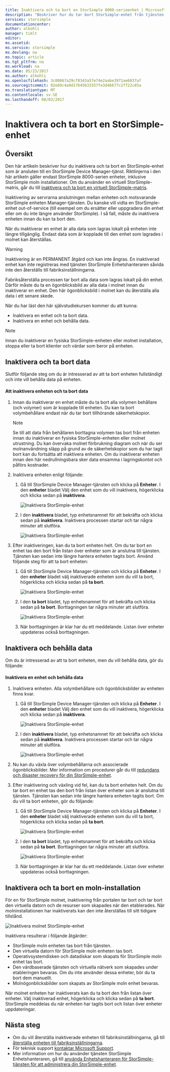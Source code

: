 ```yaml
---
title: Inaktivera och ta bort en StorSimple 8000-serieenhet | Microsoft Docs
description: "Beskriver hur du tar bort StorSimple-enhet från tjänsten genom att först inaktivera det och sedan ta bort den."
services: storsimple
documentationcenter: 
author: alkohli
manager: timlt
editor: 
ms.assetid: 
ms.service: storsimple
ms.devlang: na
ms.topic: article
ms.tgt_pltfrm: na
ms.workload: na
ms.date: 05/23/2017
ms.author: alkohli
ms.openlocfilehash: 3c00867a29cf8343a57e74e2aabe3971ae6837af
ms.sourcegitcommit: 02e69c4a9d17645633357fe3d46677c2ff22c85a
ms.translationtype: MT
ms.contentlocale: sv-SE
ms.lasthandoff: 08/03/2017
---
```

# <a name="deactivate-and-delete-a-storsimple-device"></a>Inaktivera och ta bort en StorSimple-enhet

## <a name="overview"></a>Översikt

Den här artikeln beskriver hur du inaktivera och ta bort en StorSimple-enhet som är ansluten till en StorSimple Device Manager-tjänst. Riktlinjerna i den här artikeln gäller endast StorSimple 8000-serien enheter, inklusive StorSimple moln installationer. Om du använder en virtuell StorSimple-matris, går du till [inaktivera och ta bort en virtuell StorSimple-matris](storsimple-virtual-array-deactivate-and-delete-device.md).

Inaktivering av servrarna anslutningen mellan enheten och motsvarande StorSimple enheten Manager-tjänsten. Du kanske vill vidta en StorSimple-enhet out-of-service (till exempel om du ersätter eller uppgradera din enhet eller om du inte längre använder StorSimple). I så fall, måste du inaktivera enheten innan du kan ta bort den.

När du inaktiverar en enhet är alla data som lagras lokalt på enheten inte längre tillgänglig. Endast data som är kopplade till den enhet som lagrades i molnet kan återställas.

> [!WARNING]
> Inaktivering är en PERMANENT åtgärd och kan inte ångras. En inaktiverad enhet kan inte registreras med tjänsten StorSimple Enhetshanteraren såvida inte den återställs till fabriksinställningarna.
>
> Fabriksåterställa processen tar bort alla data som lagras lokalt på din enhet. Därför måste du ta en ögonblicksbild av alla data i molnet innan du inaktiverar en enhet. Den här ögonblicksbild i molnet kan du återställa alla data i ett senare skede.

När du har läst den här självstudiekursen kommer du att kunna:

* Inaktivera en enhet och ta bort data.
* Inaktivera en enhet och behålla data.

> [!NOTE]
> Innan du inaktiverar en fysiska StorSimple-enheten eller molnet installation, stoppa eller ta bort klienter och värdar som beror på enheten.


## <a name="deactivate-and-delete-data"></a>Inaktivera och ta bort data

Slutför följande steg om du är intresserad av att ta bort enheten fullständigt och inte vill behålla data på enheten.

#### <a name="to-deactivate-the-device-and-delete-the-data"></a>Att inaktivera enheten och ta bort data

1. Innan du inaktiverar en enhet måste du ta bort alla volymen behållare (och volymer) som är kopplade till enheten. Du kan ta bort volymbehållare endast när du tar bort tillhörande säkerhetskopior.

    > [!NOTE]
    > Se till att data från behållaren borttagna volymen tas bort från enheten innan du inaktiverar en fysiska StorSimple-enheten eller molnet utrustning. Du kan övervaka molnet förbrukning diagram och när du ser molnanvändning släpp på grund av de säkerhetskopior som du har tagit bort kan du fortsätta att inaktivera enheten. Om du inaktiverar enheten innan den här nedrullningsbara sker data ensamma i lagringskontot och påförs kostnader.

2. Inaktivera enheten enligt följande:
   
   1. Gå till StorSimple Device Manager-tjänsten och klicka på **Enheter**. I den **enheter** bladet Välj den enhet som du vill inaktivera, högerklicka och klicka sedan på **inaktivera**.

        ![Inaktivera StorSimple-enhet](./media/storsimple-8000-deactivate-and-delete-device/deactivate1.png)
   2. I den **inaktivera** bladet, typ enhetsnamnet för att bekräfta och klicka sedan på **inaktivera**. Inaktivera processen startar och tar några minuter att slutföra.

        ![Inaktivera StorSimple-enhet](./media/storsimple-8000-deactivate-and-delete-device/deactivate2.png)

3. Efter inaktiveringen, kan du ta bort enheten helt. Om du tar bort en enhet tas den bort från listan över enheter som är anslutna till tjänsten. Tjänsten kan sedan inte längre hantera enheten tagits bort. Använd följande steg för att ta bort enheten:
   
   1. Gå till StorSimple Device Manager-tjänsten och klicka på **Enheter**. I den **enheter** bladet välj inaktiverade enheten som du vill ta bort, högerklicka och klicka sedan på **ta bort**.

        ![Inaktivera StorSimple-enhet](./media/storsimple-8000-deactivate-and-delete-device/deactivate5.png)
   2. I den **ta bort** bladet, typ enhetsnamnet för att bekräfta och klicka sedan på **ta bort**. Borttagningen tar några minuter att slutföra.

        ![Inaktivera StorSimple-enhet](./media/storsimple-8000-deactivate-and-delete-device/deactivate6.png)
   3. När borttagningen är klar har du ett meddelande. Listan över enheter uppdateras också borttagningen.

## <a name="deactivate-and-retain-data"></a>Inaktivera och behålla data

Om du är intresserad av att ta bort enheten, men du vill behålla data, gör du följande:

#### <a name="to-deactivate-a-device-and-retain-the-data"></a>Inaktivera en enhet och behålla data
1. Inaktivera enheten. Alla volymbehållare och ögonblicksbilder av enheten finns kvar.
   
   1. Gå till StorSimple Device Manager-tjänsten och klicka på **Enheter**. I den **enheter** bladet Välj den enhet som du vill inaktivera, högerklicka och klicka sedan på **inaktivera**.

         ![Inaktivera StorSimple-enhet](./media/storsimple-8000-deactivate-and-delete-device/deactivate1.png)
   2. I den **inaktivera** bladet, typ enhetsnamnet för att bekräfta och klicka sedan på **inaktivera**. Inaktivera processen startar och tar några minuter att slutföra.

         ![Inaktivera StorSimple-enhet](./media/storsimple-8000-deactivate-and-delete-device/deactivate2.png)
2. Nu kan du växla över volymbehållarna och associerade ögonblicksbilder. Mer information om procedurer går du till [redundans och disaster recovery för din StorSimple-enhet](storsimple-8000-device-failover-disaster-recovery.md).
3. Efter inaktivering och växling vid fel, kan du ta bort enheten helt. Om du tar bort en enhet tas den bort från listan över enheter som är anslutna till tjänsten. Tjänsten kan sedan inte längre hantera enheten tagits bort. Om du vill ta bort enheten, gör du följande:
   
   1. Gå till StorSimple Device Manager-tjänsten och klicka på **Enheter**. I den **enheter** bladet välj inaktiverade enheten som du vill ta bort, högerklicka och klicka sedan på **ta bort**.

       ![Inaktivera StorSimple-enhet](./media/storsimple-8000-deactivate-and-delete-device/deactivate5.png)
   2. I den **ta bort** bladet, typ enhetsnamnet för att bekräfta och klicka sedan på **ta bort**. Borttagningen tar några minuter att slutföra.

       ![Inaktivera StorSimple-enhet](./media/storsimple-8000-deactivate-and-delete-device/deactivate6.png)
   3. När borttagningen är klar har du ett meddelande. Listan över enheter uppdateras också borttagningen.

     
## <a name="deactivate-and-delete-a-cloud-appliance"></a>Inaktivera och ta bort en moln-installation

För en för StorSimple molnet, inaktivering från portalen tar bort och tar bort den virtuella datorn och de resurser som skapades när den etablerades. När molninstallationen har inaktiverats kan den inte återställas till sitt tidigare tillstånd.

![Inaktivera molnet StorSimple-enhet](./media/storsimple-8000-deactivate-and-delete-device/deactivate7.png)

Inaktivera resulterar i följande åtgärder:

* StorSimple moln enheten tas bort från tjänsten.
* Den virtuella datorn för StorSimple moln enheten tas bort.
* Operativsystemdisken och datadiskar som skapats för StorSimple moln enhet tas bort.
* Den värdbaserade tjänsten och virtuella nätverk som skapades under etableringen bevaras. Om du inte använder dessa enheter, bör du ta bort dem manuellt.
* Molnögonblicksbilder som skapats av StorSimple moln enhet bevaras.

När molnet enheten har inaktiverats kan du ta bort den från listan över enheter. Välj inaktiverad enhet, högerklicka och klicka sedan på **ta bort**. StorSimple meddelas du när enheten har tagits bort och listan över enheter uppdateringar.

## <a name="next-steps"></a>Nästa steg

* Om du vill återställa inaktiverade enheten till fabriksinställningarna, gå till [återställa enheten till fabriksinställningarna](storsimple-8000-manage-device-controller.md#reset-the-device-to-factory-default-settings).
* För teknisk support [kontaktar Microsoft Support](storsimple-8000-contact-microsoft-support.md).
* Mer information om hur du använder tjänsten StorSimple Enhetshanteraren, gå till [använda Enhetshanteraren för StorSimple-tjänsten för att administrera din StorSimple-enhet](storsimple-8000-manager-service-administration.md).

